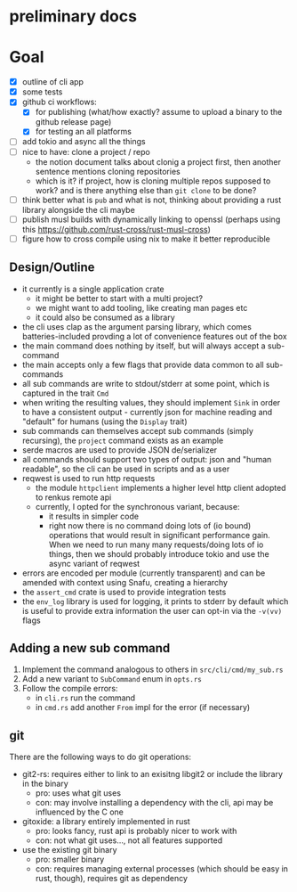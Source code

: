 # preliminary docs

# Goal

- [x] outline of cli app
- [x] some tests
- [x] github ci workflows:
  - [x] for publishing (what/how exactly? assume to upload a binary to
        the github release page)
  - [x] for testing an all platforms
- [ ] add tokio and async all the things
- [ ] nice to have: clone a project / repo
  - the notion document talks about clonig a project first, then
    another sentence mentions cloning repositories
  - which is it? if project, how is cloning multiple repos supposed to
    work? and is there anything else than `git clone` to be done?
- [ ] think better what is `pub` and what is not, thinking about
      providing a rust library alongside the cli maybe
- [ ] publish musl builds with dynamically linking to openssl (perhaps
      using this https://github.com/rust-cross/rust-musl-cross)
- [ ] figure how to cross compile using nix to make it better reproducible

## Design/Outline

- it currently is a single application crate
  - it might be better to start with a multi project?
  - we might want to add tooling, like creating man pages etc
  - it could also be consumed as a library 
- the cli uses clap as the argument parsing library, which comes
  batteries-included provding a lot of convenience features out of the
  box
- the main command does nothing by itself, but will always accept a sub-command
- the main accepts only a few flags that provide data common to all sub-commands
- all sub commands are write to stdout/stderr at some point, which is captured in the trait `Cmd`
- when writing the resulting values, they should implement `Sink` in
  order to have a consistent output - currently json for machine
  reading and "default" for humans (using the `Display` trait)
- sub commands can themselves accept sub commands (simply recursing),
  the `project` command exists as an example
- serde macros are used to provide JSON de/serializer
- all commands should support two types of output: json and "human
  readable", so the cli can be used in scripts and as a user
- reqwest is used to run http requests
  - the module `httpclient` implements a higher level http client
    adopted to renkus remote api
  - currently, I opted for the synchronous variant, because:
    - it results in simpler code
    - right now there is no command doing lots of (io bound)
      operations that would result in significant performance gain.
      When we need to run many many requests/doing lots of io things,
      then we should probably introduce tokio and use the async
      variant of reqwest
- errors are encoded per module (currently transparent) and can be
  amended with context using Snafu, creating a hierarchy
- the `assert_cmd` crate is used to provide integration tests
- the `env_log` library is used for logging, it prints to stderr by
  default which is useful to provide extra information the user can
  opt-in via the `-v(vv)` flags

## Adding a new sub command

1. Implement the command analogous to others in `src/cli/cmd/my_sub.rs`
2. Add a new variant to `SubCommand` enum in `opts.rs`
3. Follow the compile errors:
   - in `cli.rs` run the command
   - in `cmd.rs` add another `From` impl for the error (if necessary)

## git 

There are the following ways to do git operations:

- git2-rs: requires either to link to an exisitng libgit2 or include
  the library in the binary
  - pro: uses what git uses
  - con: may involve installing a dependency with the cli, api may be
    influenced by the C one
- gitoxide: a library entirely implemented in rust 
  - pro: looks fancy, rust api is probably nicer to work with
  - con: not what git uses…, not all features supported
- use the existing git binary
  - pro: smaller binary
  - con: requires managing external processes (which should be easy in
    rust, though), requires git as dependency
